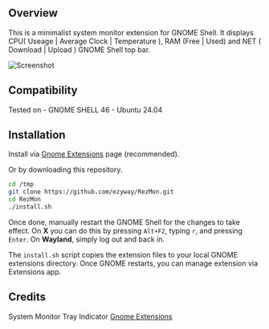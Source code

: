 ## Overview
This is a minimalist system monitor extension for GNOME Shell. It displays CPU( Useage | Average Clock | Temperature ), RAM (Free | Used) and NET ( Download | Upload ) GNOME Shell top bar. 

![Screenshot](./screenshots/)

## Compatibility

Tested on - GNOME SHELL 46 - Ubuntu 24.04

## Installation

Install via [Gnome Extensions](https://extensions.gnome.org/extension/6952/rezmon/) page (recommended). 

Or by downloading this repository. 

```bash
cd /tmp
git clone https://github.com/ezyway/RezMon.git
cd RezMon
./install.sh
```
Once done, manually restart the GNOME Shell for the changes to take effect. On **X** you can do this by pressing 
`Alt+F2`, typing `r`, and pressing `Enter`. On **Wayland**, simply log out and back in.

The `install.sh` script copies the extension files to your local GNOME extensions directory. Once GNOME restarts, you can manage extension via Extensions app.


## Credits

System Monitor Tray Indicator [Gnome Extensions](https://extensions.gnome.org/extension/6586/system-monitor-tray-indicator/)
